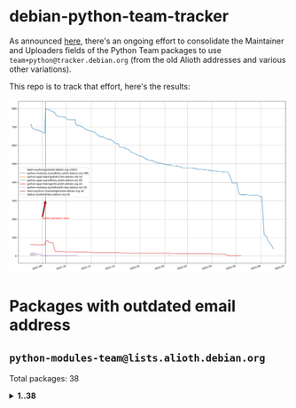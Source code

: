 # debian-python-team-tracker



As announced [here](https://lists.debian.org/debian-python/2021/08/msg00006.html), there's an ongoing effort to consolidate the Maintainer and Uploaders fields of the Python Team packages to use `team+python@tracker.debian.org` (from the old Alioth addresses and various other variations).



This repo is to track that effort, here's the results:



![Python team emails](images/python_team_emails.svg)


# Packages with outdated email address

## `python-modules-team@lists.alioth.debian.org`
Total packages: 38
<details>
<summary><b>1..38</b></summary>


| # | Package | Version |
| --- | --- | --- |
| 1 | [django-pipeline](https://tracker.debian.org/django-pipeline) | 1.6.14-3 |
| 2 | [flask-script](https://tracker.debian.org/flask-script) | 2.0.6-2 |
| 3 | [networkx](https://tracker.debian.org/networkx) | 2.5+ds-2 |
| 4 | [okasha](https://tracker.debian.org/okasha) | 0.2.4-4 |
| 5 | [python-aioinflux](https://tracker.debian.org/python-aioinflux) | 0.9.0-2 |
| 6 | [python-click-log](https://tracker.debian.org/python-click-log) | 0.2.1-2 |
| 7 | [python-colour](https://tracker.debian.org/python-colour) | 0.1.5-2 |
| 8 | [python-decorator](https://tracker.debian.org/python-decorator) | 4.4.2-2 |
| 9 | [python-demjson](https://tracker.debian.org/python-demjson) | 2.2.4-5 |
| 10 | [python-django-push-notifications](https://tracker.debian.org/python-django-push-notifications) | 1.4.1-1 |
| 11 | [python-ewmh](https://tracker.debian.org/python-ewmh) | 0.1.6-2 |
| 12 | [python-gflags](https://tracker.debian.org/python-gflags) | 1.5.1-7 |
| 13 | [python-hpilo](https://tracker.debian.org/python-hpilo) | 4.3-3 |
| 14 | [python-ipfix](https://tracker.debian.org/python-ipfix) | 0.9.7-2 |
| 15 | [python-ldap](https://tracker.debian.org/python-ldap) | 3.2.0-4 |
| 16 | [python-libguess](https://tracker.debian.org/python-libguess) | 1.1-4 |
| 17 | [python-mailer](https://tracker.debian.org/python-mailer) | 0.8.1-4 |
| 18 | [python-mastodon](https://tracker.debian.org/python-mastodon) | 1.5.1-1 |
| 19 | [python-model-mommy](https://tracker.debian.org/python-model-mommy) | 1.6.0-2 |
| 20 | [python-pathtools](https://tracker.debian.org/python-pathtools) | 0.1.2-4 |
| 21 | [python-pem](https://tracker.debian.org/python-pem) | 19.1.0-1 |
| 22 | [python-persistent](https://tracker.debian.org/python-persistent) | 4.6.4-0.2 |
| 23 | [python-phonenumbers](https://tracker.debian.org/python-phonenumbers) | 8.12.1-1 |
| 24 | [python-plaster](https://tracker.debian.org/python-plaster) | 1.0-2 |
| 25 | [python-plaster-pastedeploy](https://tracker.debian.org/python-plaster-pastedeploy) | 0.5-3 |
| 26 | [python-repoze.sphinx.autointerface](https://tracker.debian.org/python-repoze.sphinx.autointerface) | 0.8-0.2 |
| 27 | [python-schedutils](https://tracker.debian.org/python-schedutils) | 0.6-2.1 |
| 28 | [python-service-identity](https://tracker.debian.org/python-service-identity) | 18.1.0-6 |
| 29 | [python-simpy](https://tracker.debian.org/python-simpy) | 2.3.1+dfsg-2 |
| 30 | [python-slimmer](https://tracker.debian.org/python-slimmer) | 0.1.30-8 |
| 31 | [python-suntime](https://tracker.debian.org/python-suntime) | 1.2.5-2 |
| 32 | [python-tempita](https://tracker.debian.org/python-tempita) | 0.5.2-6 |
| 33 | [python-testing.mysqld](https://tracker.debian.org/python-testing.mysqld) | 1.4.0-4 |
| 34 | [python-testing.postgresql](https://tracker.debian.org/python-testing.postgresql) | 1.3.0-2 |
| 35 | [python-urlobject](https://tracker.debian.org/python-urlobject) | 2.4.3-3 |
| 36 | [python-wheezy.template](https://tracker.debian.org/python-wheezy.template) | 0.1.167-2 |
| 37 | [quark-sphinx-theme](https://tracker.debian.org/quark-sphinx-theme) | 0.5.1-2 |
| 38 | [sphinx](https://tracker.debian.org/sphinx) | 1.8.5-5 |
</details>
